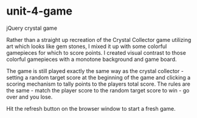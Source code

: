 # unit-4-game
jQuery crystal game

Rather than a straight up recreation of the Crystal Collector game utilizing art which looks like gem stones, I mixed it up with some colorful gamepieces for which to score points. I created visual contrast to those colorful gamepieces with a monotone background and game board. 

The game is still played exactly the same way as the crystal collector - setting a random target score at the beginning of the game and clicking a scoring mechanism to tally points to the players total score. The rules are the same - match the player score to the random target score to win - go over and you lose. 

Hit the refresh button on the browser window to start a fresh game.
